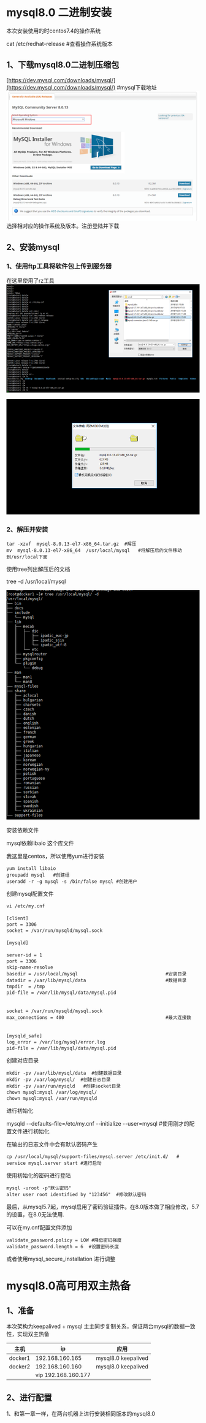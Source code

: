 # mysql8.0 二进制安装

本次安装使用的时centos7.4的操作系统

cat /etc/redhat-release   \#查看操作系统版本

## 1、下载mysql8.0二进制压缩包

[https://dev.mysql.com/downloads/mysql/](https://dev.mysql.com/downloads/mysql/)     \#mysql下载地址![](/image/import.png)选择相对应的操作系统及版本。注册登陆并下载

## 2、安装mysql

### 1、使用ftp工具将软件包上传到服务器

在这里使用了rz工具![](/image/rz.png)

![](/image/rz1.png)

### 2、解压并安装

```
tar -xzvf  mysql-8.0.13-el7-x86_64.tar.gz  #解压
mv  mysql-8.0.13-el7-x86_64  /usr/local/mysql   #将解压后的文件移动到/usr/local下面
```

使用tree列出解压后的文档

tree -d /usr/local/mysql

![](/image/tree.png)

安装依赖文件

mysql依赖libaio 这个库文件

我这里是centos，所以使用yum进行安装

```
yum install libaio
groupadd mysql   #创建组
useradd -r -g mysql -s /bin/false mysql #创建用户
```

创建mysql配置文件

```
vi /etc/my.cnf

[client]
port = 3306
socket = /var/run/mysqld/mysql.sock

[mysqld]

server-id = 1
port = 3306
skip-name-resolve
basedir = /usr/local/mysql                                #安装目录
datadir = /var/lib/mysql/data                             #数据目录
tmpdir  = /tmp
pid-file = /var/lib/mysql/data/mysql.pid


socket = /var/run/mysqld/mysql.sock
max_connections = 400                                     #最大连接数


[mysqld_safe]
log_error = /var/log/mysql/error.log
pid-file = /var/lib/mysql/data/mysql.pid
```

创建对应目录

```
mkdir -pv /var/lib/mysql/data  #创建数据目录
mkdir -pv /var/log/mysql/  #创建日志目录
mkdir -pv /var/run/mysqld   #创建socket目录
chown mysql:mysql /var/log/mysql/
chown mysql:mysql /var/run/mysqld
```

进行初始化

mysqld --defaults-file=/etc/my.cnf --initialize --user=mysql   \#使用刚才的配置文件进行初始化

在输出的日志文件中会有默认密码产生

```
cp /usr/local/mysql/support-files/mysql.server /etc/init.d/   #
service mysql.server start #进行启动
```

使用初始化的密码进行登陆

```
mysql -uroot -p"默认密码"
alter user root identified by "123456"  #修改默认密码
```

最后，从mysql5.7起，mysql启用了密码验证插件。在8.0版本做了相应修改，5.7的设置，在8.0无法使用.

可以在my.cnf配置文件添加

```
validate_password.policy = LOW #降低密码强度
validate_password.length = 6  #设置密码长度
```

或者使用mysql\_secure\_installation  进行调整



# mysql8.0高可用双主热备

## 1、准备

本次架构为keepalived + mysql 主主同步复制关系，保证两台mysql的数据一致性，实现双主热备

| 主机    | ip                  | 应用                  |
| ------- | ------------------- | --------------------- |
| docker1 | 192.168.160.165     | mysql8.0   keepalived |
| docker2 | 192.168.160.160     | mysql8.0   keepalived |
|         | vip 192.168.160.177 |                       |

## 2、进行配置

1、和第一章一样，在两台机器上进行安装相同版本的mysql8.0





